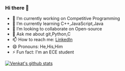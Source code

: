### Hi there 👋

<!--
**VenkatVuddagiri/VenkatVuddagiri** is a ✨ _special_ ✨ repository because its `README.md` (this file) appears on your GitHub profile.

Here are some ideas to get you started:
-->
- 🔭 I’m currently working on Competitive Programming
- 🌱 I’m currently learning C++,JavaScript,Java
- 👯 I’m looking to collaborate on Open-source
- 💬 Ask me about git,Python,C
- 📫 How to reach me: <a href="https://www.linkedin.com/in/venkat-vuddagiri">LinkedIn</a>
- 😄 Pronouns: He,His,Him
- ⚡ Fun fact: I'm an ECE student

[![Venkat's github stats](https://github-readme-stats.vercel.app/api?username=VenkatVuddagiri)](https://github.com/anuraghazra/github-readme-stats)
